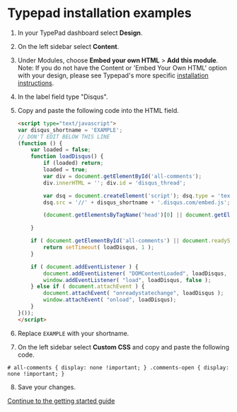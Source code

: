# Typepad installation examples

1. In your TypePad dashboard select **Design**.
2. On the left sidebar select **Content**.
3. Under Modules, choose **Embed your own HTML** > **Add this module**.  Note: If you do not have the Content or 'Embed Your Own HTML' option with your design, please see Typepad's more specific [installation instructions](http://help.typepad.com/disqus.html).
4. In the label field type "Disqus".
5. Copy and paste the following code into the HTML field.

	```html
	<script type="text/javascript">
	var disqus_shortname = 'EXAMPLE';
	// DON'T EDIT BELOW THIS LINE
	(function () {
	    var loaded = false;
	    function loadDisqus() {
	        if (loaded) return;
	        loaded = true;
	        var div = document.getElementById('all-comments');
	        div.innerHTML = ''; div.id = 'disqus_thread';

	        var dsq = document.createElement('script'); dsq.type = 'text/javascript'; dsq.async = true;
	        dsq.src = '//' + disqus_shortname + '.disqus.com/embed.js';

	        (document.getElementsByTagName('head')[0] || document.getElementsByTagName('body')[0]).appendChild(dsq);

	    }

	    if ( document.getElementById('all-comments') || document.readyState === "complete" ) {
	        return setTimeout( loadDisqus, 1 );
	    }

	    if ( document.addEventListener ) {
	        document.addEventListener( "DOMContentLoaded", loadDisqus, false );
	        window.addEventListener( "load", loadDisqus, false );
	    } else if ( document.attachEvent ) {
	        document.attachEvent( "onreadystatechange", loadDisqus );
	        window.attachEvent( "onload", loadDisqus);
	    }
	}());
	</script>
	```         

6. Replace `EXAMPLE` with your shortname.
7. On the left sidebar select **Custom CSS** and copy and paste the following code. 
```
# all-comments { display: none !important; } .comments-open { display: none !important; }
```
8. Save your changes.

[Continue to the getting started guide](https://help.disqus.com/customer/portal/articles/1264625-getting-started) 

